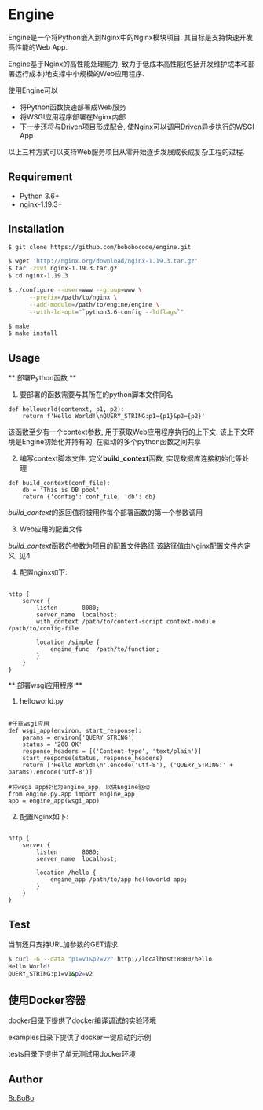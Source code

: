 # Engine

Engine是一个将Python嵌入到Nginx中的Nginx模块项目.
其目标是支持快速开发高性能的Web App.

Engine基于Nginx的高性能处理能力, 致力于低成本高性能(包括开发维护成本和部署运行成本)地支撑中小规模的Web应用程序.

使用Engine可以

* 将Python函数快速部署成Web服务
* 将WSGI应用程序部署在Nginx内部
* 下一步还将与[Driven](https://github.com/bobobocode/driven.git)项目形成配合, 使Nginx可以调用Driven异步执行的WSGI App

以上三种方式可以支持Web服务项目从零开始逐步发展成长成复杂工程的过程.

## Requirement

- Python 3.6+
- nginx-1.19.3+ 

## Installation

```sh
$ git clone https://github.com/bobobocode/engine.git

$ wget 'http://nginx.org/download/nginx-1.19.3.tar.gz'
$ tar -zxvf nginx-1.19.3.tar.gz
$ cd nginx-1.19.3

$ ./configure --user=www --group=www \
      --prefix=/path/to/nginx \
      --add-module=/path/to/engine/engine \
      --with-ld-opt="`python3.6-config --ldflags`"

$ make
$ make install
```

## Usage

** 部署Python函数 **

1. 要部署的函数需要与其所在的python脚本文件同名

```
def helloworld(contenxt, p1, p2):
    return f'Hello World!\nQUERY_STRING:p1={p1}&p2={p2}'
```

该函数至少有一个context参数, 用于获取Web应用程序执行的上下文. 该上下文环境是Engine初始化并持有的, 在驱动的多个python函数之间共享

2. 编写context脚本文件, 定义**build_context**函数, 实现数据库连接初始化等处理

```
def build_context(conf_file):
    db = 'This is DB pool'
    return {'config': conf_file, 'db': db}
```

*build_context*的返回值将被用作每个部署函数的第一个参数调用

3. Web应用的配置文件

*build_context*函数的参数为项目的配置文件路径
该路径值由Nginx配置文件内定义, 见4

4. 配置nginx如下:

```

http {
    server {
        listen       8080;
        server_name  localhost;
        with_context /path/to/context-script context-module /path/to/config-file

        location /simple {
            engine_func  /path/to/function;
        }
    }
}

```

** 部署wsgi应用程序 **

1. helloworld.py

```

#任意wsgi应用
def wsgi_app(environ, start_response):
    params = environ['QUERY_STRING']
    status = '200 OK'
    response_headers = [('Content-type', 'text/plain')]
    start_response(status, response_headers)
    return ['Hello World!\n'.encode('utf-8'), ('QUERY_STRING:' + params).encode('utf-8')]

#将wsgi app转化为engine_app, 以供Engine驱动
from engine.py.app import engine_app
app = engine_app(wsgi_app)
```

2. 配置Nginx如下:

```

http {
    server {
        listen       8080;
        server_name  localhost;

        location /hello {
            engine_app /path/to/app helloworld app;
        }
    }
}

```

## Test

当前还只支持URL加参数的GET请求

```sh
$ curl -G --data "p1=v1&p2=v2" http://localhost:8080/hello
Hello World!
QUERY_STRING:p1=v1&p2=v2
```

## 使用Docker容器

docker目录下提供了docker编译调试的实验环境

examples目录下提供了docker一键启动的示例

tests目录下提供了单元测试用docker环境

## Author

[BoBoBo](https://github.com/bobobocode)
